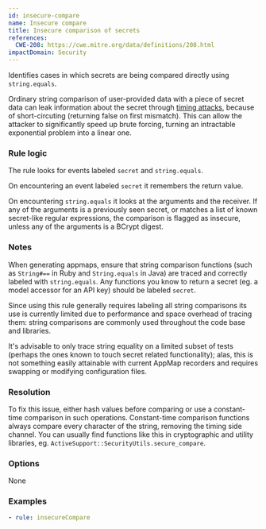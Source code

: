 ```yaml
---
id: insecure-compare
name: Insecure compare
title: Insecure comparison of secrets
references:
  CWE-208: https://cwe.mitre.org/data/definitions/208.html
impactDomain: Security
---
```


Identifies cases in which secrets are being compared directly using `string.equals`.

Ordinary string comparison of user-provided data with a piece of secret data can leak information
about the secret through [timing attacks](https://en.wikipedia.org/wiki/Timing_attack), because of
short-circuting (returning false on first mismatch). This can allow the attacker to significantly
speed up brute forcing, turning an intractable exponential problem into a linear one.

### Rule logic

The rule looks for events labeled `secret` and `string.equals`.

On encountering an event labeled `secret` it remembers the return value.

On encountering `string.equals` it looks at the arguments and the receiver. If any of the arguments
is a previously seen secret, or matches a list of known secret-like regular expressions, the
comparison is flagged as insecure, unless any of the arguments is a BCrypt digest.

### Notes

When generating appmaps, ensure that string comparison functions (such as `String#==` in Ruby and
`String.equals` in Java) are traced and correctly labeled with `string.equals`. Any functions you
know to return a secret (eg. a model accessor for an API key) should be labeled `secret`.

Since using this rule generally requires labeling all string comparisons its use is currently
limited due to performance and space overhead of tracing them: string comparisons are commonly used
throughout the code base and libraries.

It's advisable to only trace string equality on a limited subset of tests (perhaps the ones known to
touch secret related functionality); alas, this is not something easily attainable with current
AppMap recorders and requires swapping or modifying configuration files.

### Resolution

To fix this issue, either hash values before comparing or use a constant-time comparison in such
operations. Constant-time comparison functions always compare every character of the string,
removing the timing side channel. You can usually find functions like this in cryptographic and
utility libraries, eg. `ActiveSupport::SecurityUtils.secure_compare`.

### Options

None

### Examples

```yaml
- rule: insecureCompare
```
